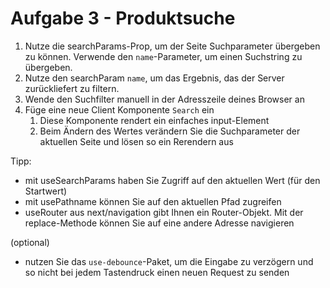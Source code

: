 # Aufgabe 3 - Produktsuche

1. Nutze die searchParams-Prop, um der Seite Suchparameter übergeben zu können. Verwende den `name`-Parameter, um einen Suchstring zu übergeben.
2. Nutze den searchParam `name`, um das Ergebnis, das der Server zurückliefert zu filtern.
3. Wende den Suchfilter manuell in der Adresszeile deines Browser an
4. Füge eine neue Client Komponente `Search` ein
   1. Diese Komponente rendert ein einfaches input-Element
   2. Beim Ändern des Wertes verändern Sie die Suchparameter der aktuellen Seite und lösen so ein Rerendern aus

Tipp:
- mit useSearchParams haben Sie Zugriff auf den aktuellen Wert (für den Startwert)
- mit usePathname können Sie auf den aktuellen Pfad zugreifen
- useRouter aus next/navigation gibt Ihnen ein Router-Objekt. Mit der replace-Methode können Sie auf eine andere Adresse navigieren

(optional)
- nutzen Sie das `use-debounce`-Paket, um die Eingabe zu verzögern und so nicht bei jedem Tastendruck einen neuen Request zu senden